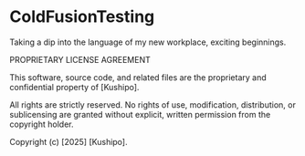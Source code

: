 # ColdFusionTesting
Taking a dip into the language of my new workplace, exciting beginnings.

PROPRIETARY LICENSE AGREEMENT

This software, source code, and related files are the proprietary and confidential property of [Kushipo].

All rights are strictly reserved. No rights of use, modification, distribution, or sublicensing are granted without explicit, written permission from the copyright holder.

Copyright (c) [2025] [Kushipo].
